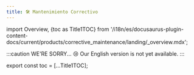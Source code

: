 ```yaml
---
title: 🛠 Mantenimiento Correctivo
---
```


import Overview, {toc as Title1TOC} from '/i18n/es/docusaurus-plugin-content-docs/current/products/corrective_maintenance/landing/_overview.mdx';

:::caution WE'RE SORRY... 😢
Our English version is not yet available.
:::

<Overview/>

export const toc = [...Title1TOC];